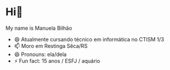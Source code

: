 # Hi👋
My name is Manuela Bilhão




- 😄 Atualmente cursando técnico em informática no CTISM  1/3
- 📫  Moro em Restinga Sêca/RS
- 😄 Pronouns: ela/dela
- ⚡ Fun fact: 15 anos / ESFJ / aquário

